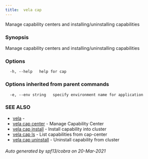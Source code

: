 ```yaml
---
title:  vela cap
---
```


Manage capability centers and installing/uninstalling capabilities

### Synopsis

Manage capability centers and installing/uninstalling capabilities

### Options

```
  -h, --help   help for cap
```

### Options inherited from parent commands

```
  -e, --env string   specify environment name for application
```

### SEE ALSO

* [vela](vela.md)	 - 
* [vela cap center](vela_cap_center.md)	 - Manage Capability Center
* [vela cap install](vela_cap_install.md)	 - Install capability into cluster
* [vela cap ls](vela_cap_ls.md)	 - List capabilities from cap-center
* [vela cap uninstall](vela_cap_uninstall.md)	 - Uninstall capability from cluster

###### Auto generated by spf13/cobra on 20-Mar-2021
